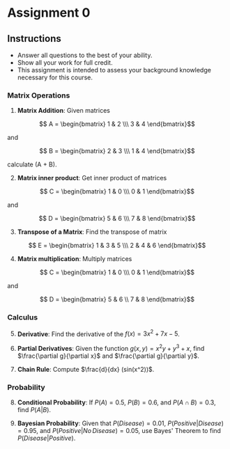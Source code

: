 # Assignment 0

## Instructions

- Answer all questions to the best of your ability.
- Show all your work for full credit.
- This assignment is intended to assess your background knowledge necessary for this course.

### Matrix Operations

1. **Matrix Addition**: Given matrices
   
```math
   A = \begin{bmatrix} 1 & 2 \\\ 3 & 4 \end{bmatrix}
```
   
   and 
   
```math
   B = \begin{bmatrix} 2 & 3 \\\ 1 & 4 \end{bmatrix}
```
   
calculate (A + B).

2. **Matrix inner product**: Get inner product of matrices 
   
```math
   C = \begin{bmatrix} 1 & 0 \\\ 0 & 1 \end{bmatrix}
```
   
   and 
```math
   D = \begin{bmatrix} 5 & 6 \\\ 7 & 8 \end{bmatrix}
```

3. **Transpose of a Matrix**: Find the transpose of matrix
```math
   E = \begin{bmatrix} 1 & 3 & 5 \\\ 2 & 4 & 6 \end{bmatrix}
```

4. **Matrix multiplication**: Multiply matrices 
   
```math
   C = \begin{bmatrix} 1 & 0 \\\ 0 & 1 \end{bmatrix}
```
   
   and 
```math
   D = \begin{bmatrix} 5 & 6 \\ 7 & 8 \end{bmatrix}
```

### Calculus

5. **Derivative**: Find the derivative of the 
   $f(x) = 3x^2 + 7x - 5$.

6. **Partial Derivatives**: Given the function $g(x, y) = x^2 y + y^3 + x$, find $\frac{\partial g}{\partial x}$ and $\frac{\partial g}{\partial y}$.

7. **Chain Rule**: Compute $\frac{d}{dx} (sin(x^2))$.

### Probability

8. **Conditional Probability**: If $P(A) = 0.5$, $P(B) = 0.6$, and $P(A \cap B) = 0.3$, find $P(A | B)$.

9. **Bayesian Probability**: Given that $P(Disease) = 0.01$, $P(Positive | Disease) = 0.95$, and $P(Positive | No\, Disease) = 0.05$, use Bayes' Theorem to find $P(Disease | Positive)$.
